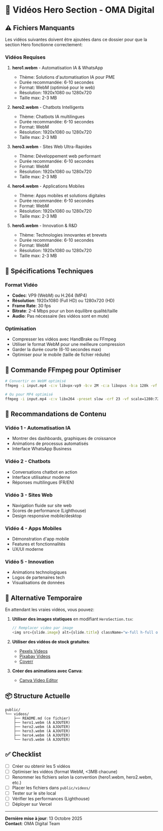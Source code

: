 # 🎥 Vidéos Hero Section - OMA Digital

## ⚠️ Fichiers Manquants

Les vidéos suivantes doivent être ajoutées dans ce dossier pour que la section Hero fonctionne correctement:

### Vidéos Requises

1. **hero1.webm** - Automatisation IA & WhatsApp
   - Thème: Solutions d'automatisation IA pour PME
   - Durée recommandée: 6-10 secondes
   - Format: WebM (optimisé pour le web)
   - Résolution: 1920x1080 ou 1280x720
   - Taille max: 2-3 MB

2. **hero2.webm** - Chatbots Intelligents
   - Thème: Chatbots IA multilingues
   - Durée recommandée: 6-10 secondes
   - Format: WebM
   - Résolution: 1920x1080 ou 1280x720
   - Taille max: 2-3 MB

3. **hero3.webm** - Sites Web Ultra-Rapides
   - Thème: Développement web performant
   - Durée recommandée: 6-10 secondes
   - Format: WebM
   - Résolution: 1920x1080 ou 1280x720
   - Taille max: 2-3 MB

4. **hero4.webm** - Applications Mobiles
   - Thème: Apps mobiles et solutions digitales
   - Durée recommandée: 6-10 secondes
   - Format: WebM
   - Résolution: 1920x1080 ou 1280x720
   - Taille max: 2-3 MB

5. **hero5.webm** - Innovation & R&D
   - Thème: Technologies innovantes et brevets
   - Durée recommandée: 6-10 secondes
   - Format: WebM
   - Résolution: 1920x1080 ou 1280x720
   - Taille max: 2-3 MB

## 📝 Spécifications Techniques

### Format Vidéo
- **Codec**: VP9 (WebM) ou H.264 (MP4)
- **Résolution**: 1920x1080 (Full HD) ou 1280x720 (HD)
- **Frame Rate**: 30 fps
- **Bitrate**: 2-4 Mbps pour un bon équilibre qualité/taille
- **Audio**: Pas nécessaire (les vidéos sont en mute)

### Optimisation
- Compresser les vidéos avec HandBrake ou FFmpeg
- Utiliser le format WebM pour une meilleure compression
- Garder la durée courte (6-10 secondes max)
- Optimiser pour le mobile (taille de fichier réduite)

## 🔧 Commande FFmpeg pour Optimiser

```bash
# Convertir en WebM optimisé
ffmpeg -i input.mp4 -c:v libvpx-vp9 -b:v 2M -c:a libopus -b:a 128k -vf scale=1280:720 hero1.webm

# Ou pour MP4 optimisé
ffmpeg -i input.mp4 -c:v libx264 -preset slow -crf 23 -vf scale=1280:720 -an hero1.mp4
```

## 🎨 Recommandations de Contenu

### Vidéo 1 - Automatisation IA
- Montrer des dashboards, graphiques de croissance
- Animations de processus automatisés
- Interface WhatsApp Business

### Vidéo 2 - Chatbots
- Conversations chatbot en action
- Interface utilisateur moderne
- Réponses multilingues (FR/EN)

### Vidéo 3 - Sites Web
- Navigation fluide sur site web
- Scores de performance (Lighthouse)
- Design responsive mobile/desktop

### Vidéo 4 - Apps Mobiles
- Démonstration d'app mobile
- Features et fonctionnalités
- UX/UI moderne

### Vidéo 5 - Innovation
- Animations technologiques
- Logos de partenaires tech
- Visualisations de données

## 🚀 Alternative Temporaire

En attendant les vraies vidéos, vous pouvez:

1. **Utiliser des images statiques** en modifiant `HeroSection.tsx`:
   ```typescript
   // Remplacer video par image
   <img src={slide.image} alt={slide.title} className="w-full h-full object-cover" />
   ```

2. **Utiliser des vidéos de stock gratuites**:
   - [Pexels Videos](https://www.pexels.com/videos/)
   - [Pixabay Videos](https://pixabay.com/videos/)
   - [Coverr](https://coverr.co/)

3. **Créer des animations avec Canva**:
   - [Canva Video Editor](https://www.canva.com/video-editor/)

## 📦 Structure Actuelle

```
public/
└── videos/
    ├── README.md (ce fichier)
    ├── hero1.webm (À AJOUTER)
    ├── hero2.webm (À AJOUTER)
    ├── hero3.webm (À AJOUTER)
    ├── hero4.webm (À AJOUTER)
    └── hero5.webm (À AJOUTER)
```

## ✅ Checklist

- [ ] Créer ou obtenir les 5 vidéos
- [ ] Optimiser les vidéos (format WebM, <3MB chacune)
- [ ] Renommer les fichiers selon la convention (hero1.webm, hero2.webm, etc.)
- [ ] Placer les fichiers dans `public/videos/`
- [ ] Tester sur le site local
- [ ] Vérifier les performances (Lighthouse)
- [ ] Déployer sur Vercel

---

**Dernière mise à jour**: 13 Octobre 2025  
**Contact**: OMA Digital Team
